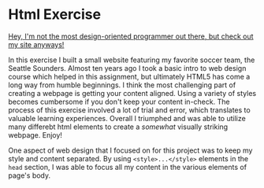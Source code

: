 # Html Exercise

[Hey, I'm not the most design-oriented programmer out there, but check out my site anyways!](https://micahthor.github.io/code102HTMLex/)


In this exercise I built a small website featuring my favorite soccer team, the Seattle Sounders.  Almost ten years ago I took a basic intro to web design course which helped in this assignment, but ultimately HTML5 has come a long way from humble beginnings.  I think the most challenging part of creating a webpage is getting your content aligned.  Using a variety of styles becomes cumbersome if you don't keep your content in-check.  The process of this exercise involved a lot of trial and error, which translates to valuable learning experiences.  Overall I triumphed and was able to utilize many differebt html elements to create a *somewhat* visually striking webpage.  Enjoy!

One aspect of web design that I focused on for this project was to keep my style and content separated.  By using  ```<style>...</style>``` elements in the ```head``` section, I was able to focus all my content in the various elements of page's body.